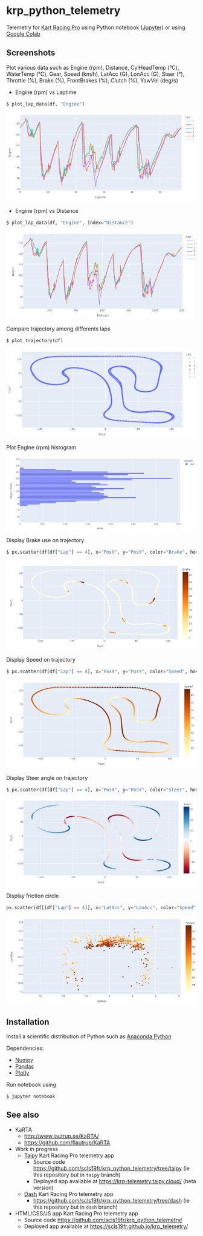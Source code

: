 # krp_python_telemetry

Telemetry for [Kart Racing Pro](https://www.kartracing-pro.com/) using Python notebook ([Jupyter](https://jupyter.org/)) or using [Google Colab](https://colab.research.google.com/github/scls19fr/krp_python_telemetry/blob/main/telemetry.ipynb)

## Screenshots

Plot various data such as Engine (rpm), Distance,	CylHeadTemp	(°C), WaterTemp (°C), Gear, Speed	(km/h), LatAcc (G), LonAcc (G), Steer (°), Throttle (%), Brake (%), FrontBrakes (%), Clutch (%), YawVel (deg/s)

- Engine (rpm) vs Laptime

```python
$ plot_lap_data(df, "Engine")
```

![Engine_vs_Laptime](screenshots/Engine_vs_Laptime.PNG)

- Engine (rpm) vs Distance

```python
$ plot_lap_data(df, "Engine", index="Distance")
```

![Engine_vs_Distance](screenshots/Engine_vs_Distance.PNG)

Compare trajectory among differents laps

```python
$ plot_trajectory(df)
```

![Trajectory](screenshots/Trajectory.PNG)

Plot Engine (rpm) histogram

![Engine_hist](screenshots/Engine_hist.PNG)

Display Brake use on trajectory

```python
$ px.scatter(df[df["Lap"] == 4], x="PosX", y="PosY", color="Brake", hover_name="Laptime", color_continuous_scale="YlOrBr")
```

![Trajectory_Brake](screenshots/Trajectory_Brake.PNG)

Display Speed on trajectory

```python
$ px.scatter(df[df["Lap"] == 4], x="PosX", y="PosY", color="Speed", hover_name="Laptime", color_continuous_scale="YlOrBr")
```

![Trajectory_Speed](screenshots/Trajectory_Speed.PNG)

Display Steer angle on trajectory

```python
$ px.scatter(df[df["Lap"] == 4], x="PosX", y="PosY", color="Steer", hover_name="Distance", color_continuous_scale="RdBu")
```

![Trajectory_Speed](screenshots/Trajectory_Steer.PNG)

Display friction circle

```python
px.scatter(df[(df["Lap"] == 4)], x="LatAcc", y="LonAcc", color="Speed", hover_name="Laptime", color_continuous_scale="YlOrBr")
```

![Friction_circle](screenshots/Friction_circle.PNG)

## Installation

Install a scientific distribution of Python such as [Anaconda Python](https://www.anaconda.com/download) 

Dependencies:
- [Numpy](https://numpy.org/)
- [Pandas](https://pandas.pydata.org/)
- [Plotly](https://plotly.com/)

Run notebook using

    $ jupyter notebook

## See also
- KaRTA
  - http://www.lautrup.se/KaRTA/
  - https://github.com/flautrup/KaRTA
- Work in progress
  - [Taipy](https://www.taipy.io/) Kart Racing Pro telemetry app
    - Source code https://github.com/scls19fr/krp_python_telemetry/tree/taipy (ie this repository but in `taipy` branch)
    - Deployed app available at https://krp-telemetry.taipy.cloud/ (beta version)
  - [Dash](https://dash.plotly.com/) Kart Racing Pro telemetry app
    - https://github.com/scls19fr/krp_python_telemetry/tree/dash (ie this repository but in `dash` branch)
- HTML/CSS/JS app Kart Racing Pro telemetry app
    - Source code https://github.com/scls19fr/krp_python_telemetry/
    - Deployed app available at https://scls19fr.github.io/krp_telemetry/
